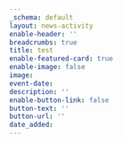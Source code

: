 ```yaml
---
_schema: default
layout: news-activity
enable-header: ''
breadcrumbs: true
title: test
enable-featured-card: true
enable-image: false
image:
event-date:
description: ''
enable-button-link: false
button-text: ''
button-url: ''
date_added:
---
```

